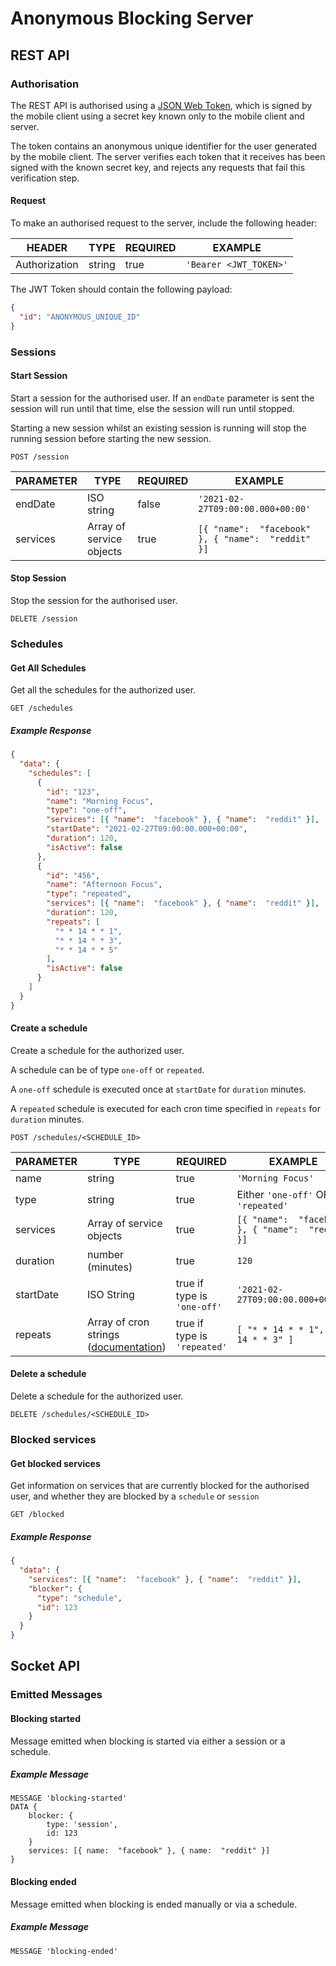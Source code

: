 # Anonymous Blocking Server
## REST API
### Authorisation
The REST API is authorised using a [JSON Web Token](https://jwt.io/), which is signed by the mobile client using a secret key known only to the mobile client and server.

The token contains an anonymous unique identifier for the user generated by the mobile client. The server verifies each token that it receives has been signed with the known secret key, and rejects any requests that fail this verification step.  
#### Request
To make an authorised request to the server, include the following header:

| HEADER | TYPE | REQUIRED | EXAMPLE |
|---|---|---|---|
| Authorization | string | true | `'Bearer <JWT_TOKEN>'` |

The JWT Token should contain the following payload:
```JSON
{
  "id": "ANONYMOUS_UNIQUE_ID"
}
```

### Sessions
#### Start Session
Start a session for the authorised user. If an `endDate` parameter is sent the session will run until that time, else the session will run until stopped.

Starting a new session whilst an existing session is running will stop the running session before starting the new session.
```
POST /session
```
| PARAMETER | TYPE | REQUIRED | EXAMPLE |
|---|---|---|---|
| endDate | ISO string | false | `'2021-02-27T09:00:00.000+00:00'` |
| services | Array of service objects | true | `[{ "name":  "facebook" }, { "name":  "reddit" }]` |

#### Stop Session
Stop the session for the authorised user.
```
DELETE /session
```

### Schedules
#### Get All Schedules
Get all the schedules for the authorized user.
```
GET /schedules
```
##### Example Response
```JSON
{
  "data": {
    "schedules": [
      {
        "id": "123",
        "name": "Morning Focus",
        "type": "one-off",
        "services": [{ "name":  "facebook" }, { "name":  "reddit" }],
        "startDate": "2021-02-27T09:00:00.000+00:00",
        "duration": 120,
        "isActive": false
      },
      {
        "id": "456",
        "name": "Afternoon Focus",
        "type": "repeated",
        "services": [{ "name":  "facebook" }, { "name":  "reddit" }],
        "duration": 120,
        "repeats": [
          "* * 14 * * 1",
          "* * 14 * * 3",
          "* * 14 * * 5"
        ],
        "isActive": false
      }
    ]
  }
}
```
#### Create a schedule
Create a schedule for the authorized user.

A schedule can be of type `one-off` or `repeated`.

A `one-off` schedule is executed once at `startDate` for `duration` minutes.

A `repeated` schedule is executed for each cron time specified in `repeats` for `duration` minutes.
```
POST /schedules/<SCHEDULE_ID>
```
| PARAMETER | TYPE | REQUIRED | EXAMPLE |
|---|---|---|---|
| name | string | true | `'Morning Focus'` |
| type | string | true | Either `'one-off'` OR `'repeated'` |
| services | Array of service objects | true | `[{ "name":  "facebook" }, { "name":  "reddit" }]` |
| duration | number (minutes) | true | `120` |
| startDate | ISO String | true if type is `'one-off'` | `'2021-02-27T09:00:00.000+00:00'` |
| repeats | Array of cron strings ([documentation](https://github.com/node-schedule/node-schedule#cron-style-scheduling)) | true if type is `'repeated'` | `[ "* * 14 * * 1", "* * 14 * * 3" ]` |
#### Delete a schedule
Delete a schedule for the authorized user.
```
DELETE /schedules/<SCHEDULE_ID>
```
### Blocked services
#### Get blocked services
Get information on services that are currently blocked for the authorised user, and whether they are blocked by a `schedule` or `session`
```
GET /blocked
```
##### Example Response
```JSON
{
  "data": {
    "services": [{ "name":  "facebook" }, { "name":  "reddit" }],
    "blocker": {
      "type": "schedule",
      "id": 123
    }
  }
}
```
## Socket API
### Emitted Messages
#### Blocking started
Message emitted when blocking is started via either a session or a schedule.
##### Example Message
```
MESSAGE 'blocking-started'
DATA { 
    blocker: {
        type: 'session', 
        id: 123
    }
    services: [{ name:  "facebook" }, { name:  "reddit" }]
}
```
#### Blocking ended
Message emitted when blocking is ended manually or via a schedule.
##### Example Message
```
MESSAGE 'blocking-ended'
```
